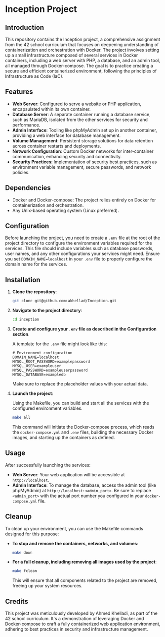 # Inception Project

## Introduction

This repository contains the Inception project, a comprehensive assignment from the 42 school curriculum that focuses on deepening understanding of containerization and orchestration with Docker. The project involves setting up a small infrastructure composed of several services in Docker containers, including a web server with PHP, a database, and an admin tool, all managed through Docker-compose. The goal is to practice creating a secure and efficient containerized environment, following the principles of Infrastructure as Code (IaC).

## Features

- **Web Server**: Configured to serve a website or PHP application, encapsulated within its own container.
- **Database Server**: A separate container running a database service, such as MariaDB, isolated from the other services for security and performance.
- **Admin Interface**: Tooling like phpMyAdmin set up in another container, providing a web interface for database management.
- **Volume Management**: Persistent storage solutions for data retention across container restarts and deployments.
- **Network Configuration**: Custom Docker networks for inter-container communication, enhancing security and connectivity.
- **Security Practices**: Implementation of security best practices, such as environment variable management, secure passwords, and network policies.

## Dependencies

- Docker and Docker-compose: The project relies entirely on Docker for containerization and orchestration.
- Any Unix-based operating system (Linux preferred).

## Configuration

Before launching the project, you need to create a `.env` file at the root of the project directory to configure the environment variables required for the services. This file should include variables such as database passwords, user names, and any other configurations your services might need. Ensure you set `DOMAIN_NAME=localhost` in your `.env` file to properly configure the domain name for the services.

## Installation

1. **Clone the repository**:

    ```bash
    git clone git@github.com:akhellad/Inception.git
    ```

2. **Navigate to the project directory**:

    ```bash
    cd inception
    ```

3. **Create and configure your `.env` file as described in the Configuration section**.

    A template for the `.env` file might look like this:

    ```
    # Environment configuration
    DOMAIN_NAME=localhost
    MYSQL_ROOT_PASSWORD=examplepassword
    MYSQL_USER=exampleuser
    MYSQL_PASSWORD=exampleuserpassword
    MYSQL_DATABASE=exampledb
    ```

    Make sure to replace the placeholder values with your actual data.

4. **Launch the project**:

    Using the Makefile, you can build and start all the services with the configured environment variables.

    ```bash
    make all
    ```

    This command will initiate the Docker-compose process, which reads the `docker-compose.yml` and `.env` files, building the necessary Docker images, and starting up the containers as defined.

## Usage

After successfully launching the services:

- **Web Server**: Your web application will be accessible at `http://localhost`.
- **Admin Interface**: To manage the database, access the admin tool (like phpMyAdmin) at `http://localhost:<admin_port>`. Be sure to replace `<admin_port>` with the actual port number you configured in your `docker-compose.yml` file.

## Cleanup

To clean up your environment, you can use the Makefile commands designed for this purpose:

- **To stop and remove the containers, networks, and volumes**:

    ```bash
    make down
    ```

- **For a full cleanup, including removing all images used by the project**:

    ```bash
    make fclean
    ```

    This will ensure that all components related to the project are removed, freeing up your system resources.

## Credits

This project was meticulously developed by Ahmed Khelladi, as part of the 42 school curriculum. It's a demonstration of leveraging Docker and Docker-compose to craft a fully containerized web application environment, adhering to best practices in security and infrastructure management.
